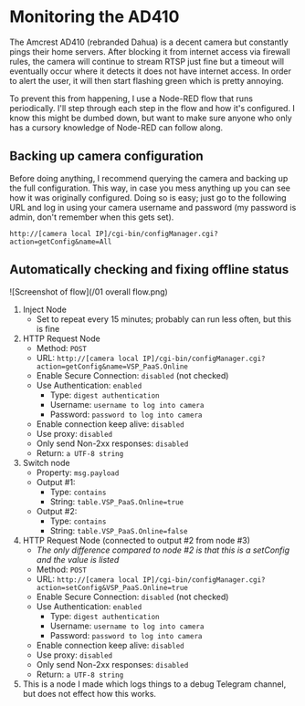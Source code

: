 # Monitoring the AD410

The Amcrest AD410 (rebranded Dahua) is a decent camera but constantly pings their home servers. After blocking it from internet access via firewall rules, the camera will continue to stream RTSP just fine but a timeout will eventually occur where it detects it does not have internet access. In order to alert the user, it will then start flashing green which is pretty annoying.

To prevent this from happening, I use a Node-RED flow that runs periodically. I'll step through each step in the flow and how it's configured. I know this might be dumbed down, but want to make sure anyone who only has a cursory knowledge of Node-RED can follow along.

## Backing up camera configuration

Before doing anything, I recommend querying the camera and backing up the full configuration. This way, in case you mess anything up you can see how it was originally configured. Doing so is easy; just go to the following URL and log in using your camera username and password (my password is admin, don't remember when this gets set).

`http://[camera local IP]/cgi-bin/configManager.cgi?action=getConfig&name=All`

## Automatically checking and fixing offline status

![Screenshot of flow](/01 overall flow.png)

1. Inject Node
   * Set to repeat every 15 minutes; probably can run less often, but this is fine
2. HTTP Request Node
   * Method: `POST`
   * URL: `http://[camera local IP]/cgi-bin/configManager.cgi?action=getConfig&name=VSP_PaaS.Online`
   * Enable Secure Connection: `disabled` (not checked)
   * Use Authentication: `enabled`
     * Type: `digest authentication`
     * Username: `username to log into camera`
     * Password: `password to log into camera`
   * Enable connection keep alive: `disabled`
   * Use proxy: `disabled`
   * Only send Non-2xx responses: `disabled`
   * Return: `a UTF-8 string`
3. Switch node
   * Property: `msg.payload`
   * Output #1:
     * Type: `contains`
     * String: `table.VSP_PaaS.Online=true`
   * Output #2:
     * Type: `contains`
     * String: `table.VSP_PaaS.Online=false`
4. HTTP Request Node (connected to output #2 from node #3)
   * *The only difference compared to node #2 is that this is a setConfig and the value is listed*
   * Method: `POST`
   * URL: `http://[camera local IP]/cgi-bin/configManager.cgi?action=setConfig&VSP_PaaS.Online=true`
   * Enable Secure Connection: `disabled` (not checked)
   * Use Authentication: `enabled`
     * Type: `digest authentication`
     * Username: `username to log into camera`
     * Password: `password to log into camera`
   * Enable connection keep alive: `disabled`
   * Use proxy: `disabled`
   * Only send Non-2xx responses: `disabled`
   * Return: `a UTF-8 string`
5. This is a node I made which logs things to a debug Telegram channel, but does not effect how this works.
